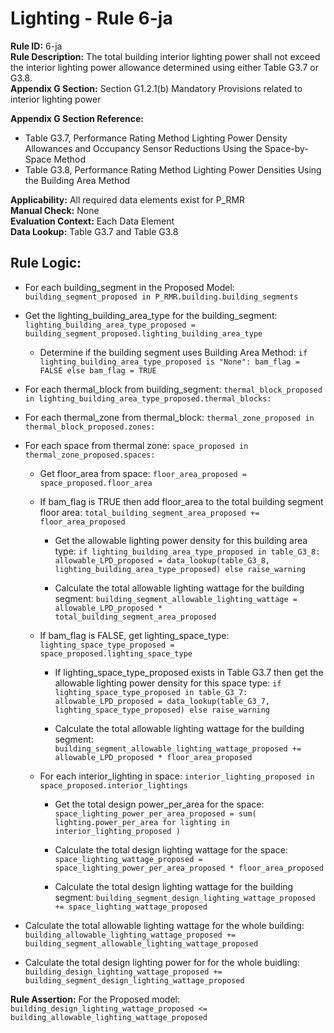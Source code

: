
# Lighting - Rule 6-ja

**Rule ID:** 6-ja  
**Rule Description:** The total building interior lighting power shall not exceed the interior lighting power allowance determined using either Table G3.7 or G3.8.  
**Appendix G Section:** Section G1.2.1(b) Mandatory Provisions related to interior lighting power
  
**Appendix G Section Reference:**  

- Table G3.7, Performance Rating Method Lighting Power Density Allowances and Occupancy Sensor Reductions Using the Space-by-Space Method
- Table G3.8, Performance Rating Method Lighting Power Densities Using the Building Area Method  

**Applicability:** All required data elements exist for P_RMR  
**Manual Check:** None  
**Evaluation Context:** Each Data Element  
**Data Lookup:** Table G3.7 and Table G3.8  
## Rule Logic: 

- For each building_segment in the Proposed Model: ```building_segment_proposed in P_RMR.building.building_segments```  

- Get the lighting_building_area_type for the building_segment: ```lighting_building_area_type_proposed = building_segment_proposed.lighting_building_area_type```  

  - Determine if the building segment uses Building Area Method: ```if lighting_building_area_type_proposed is "None": bam_flag = FALSE else bam_flag = TRUE```  

- For each thermal_block from building_segment: ```thermal_block_proposed in lighting_building_area_type_proposed.thermal_blocks:```  

- For each thermal_zone from thermal_block: ```thermal_zone_proposed in thermal_block_proposed.zones:```  

- For each space from thermal zone: ```space_proposed in thermal_zone_proposed.spaces:```  

  - Get floor_area from space: ```floor_area_proposed = space_proposed.floor_area```  

  - If bam_flag is TRUE then add floor_area to the total building segment floor area: ```total_building_segment_area_proposed += floor_area_proposed```  

    - Get the allowable lighting power density for this building area type: ```if lighting_building_area_type_proposed in table_G3_8: allowable_LPD_proposed = data_lookup(table_G3_8, lighting_building_area_type_proposed) else raise_warning```  

    - Calculate the total allowable lighting wattage for the building segment: ```building_segment_allowable_lighting_wattage = allowable_LPD_proposed * total_building_segment_area_proposed```  

  - If bam_flag is FALSE, get lighting_space_type: ```lighting_space_type_proposed = space_proposed.lighting_space_type```  

    - If lighting_space_type_proposed exists in Table G3.7 then get the allowable lighting power density for this space type: ```if lighting_space_type_proposed in table_G3_7: allowable_LPD_proposed = data_lookup(table_G3_7, lighting_space_type_proposed) else raise_warning```  

    - Calculate the total allowable lighting wattage for the building segment: ```building_segment_allowable_lighting_wattage_proposed += allowable_LPD_proposed * floor_area_proposed```  

  - For each interior_lighting in space: ```interior_lighting_proposed in space_proposed.interior_lightings```  
  
    - Get the total design power_per_area for the space: ```space_lighting_power_per_area_proposed = sum( lighting.power_per_area for lighting in interior_lighting_proposed )```  

    - Calculate the total design lighting wattage for the space: ```space_lighting_wattage_proposed = space_lighting_power_per_area_proposed * floor_area_proposed```  

    - Calculate the total design lighting wattage for the building segment: ```building_segment_design_lighting_wattage_proposed += space_lighting_wattage_proposed```  

- Calculate the total allowable lighting wattage for the whole building: ```building_allowable_lighting_wattage_proposed += building_segment_allowable_lighting_wattage_proposed```  

- Calculate the total design lighting power for for the whole buidling: ```building_design_lighting_wattage_proposed += building_segment_design_lighting_wattage_proposed```  

**Rule Assertion:** For the Proposed model: ```building_design_lighting_wattage_proposed <= building_allowable_lighting_wattage_proposed```  
